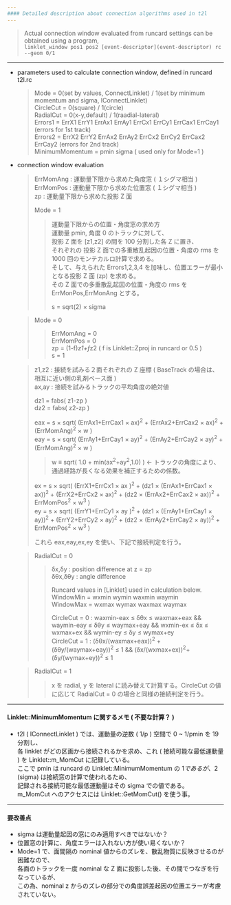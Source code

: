 ```yaml
---
#### Detailed description about connection algorithms used in t2l
---
```


> Actual connection window evaluated from runcard settings can be obtained using a program,  
> ```linklet_window pos1 pos2 [event-descriptor](event-descriptor) rc --geom 0/1```  

---

+ parameters used to calculate connection window, defined in runcard t2l.rc
  > Mode = 0(set by values, ConnectLinklet) / 1(set by minimum momentum and sigma, IConnectLinklet)  
  > CircleCut = 0(square) / 1(circle)  
  > RadialCut = 0(x-y,default) / 1(raadial-lateral)  
  > Errors1 = ErrX1 ErrY1 ErrAx1 ErrAy1 ErrCx1 ErrCy1 ErrCax1 ErrCay1 (errors for 1st track)  
  > Errors2 = ErrX2 ErrY2 ErrAx2 ErrAy2 ErrCx2 ErrCy2 ErrCax2 ErrCay2 (errors for 2nd track)  
  > MinimumMomentum = pmin sigma ( used only for Mode=1 )  

+ connection window evaluation
  > ErrMomAng : 運動量下限から求めた角度窓 ( １シグマ相当 )  
  > ErrMomPos : 運動量下限から求めた位置窓 ( １シグマ相当 )  
  > zp        : 運動量下限から求めた投影 Z 面  
  >  
  > Mode = 1  
  >>  運動量下限からの位置・角度窓の求め方  
  >>  運動量 pmin, 角度 0 のトラックに対して、  
  >>  投影 Z 面を [z1,z2] の間を 100 分割した各 Z に置き、  
  >>  それぞれの 投影 Z 面での多重散乱起因の位置・角度の rms を 1000 回のモンテカルロ計算で求める。  
  >>  そして、与えられた Errors1,2,3,4 を加味し、位置エラーが最小となる投影 Z 面 (zp) を求める。  
  >>  その Z 面での多重散乱起因の位置・角度の rms を ErrMonPos,ErrMonAng とする。  
  >>  
  >>  s = sqrt(2) &times; sigma  
  >>  

  > Mode = 0  
  >>  ErrMomAng = 0  
  >>  ErrMomPos = 0  
  >>  zp = (1-f)*z1+f*z2 ( f is Linklet::Zproj in runcard or 0.5 )  
  >>  s = 1  
  >>

  > z1,z2 : 接続を試みる２面それぞれの Z 座標 ( BaseTrack の場合は、相互に近い側の乳剤ベース面 )  
  > ax,ay : 接続を試みるトラックの平均角度の絶対値  
  >  
  > dz1 = fabs( z1-zp )  
  > dz2 = fabs( z2-zp )  
  >  
  > eax = s &times; sqrt( (ErrAx1+ErrCax1 &times; ax)<sup>2</sup> + (ErrAx2+ErrCax2 &times; ax)<sup>2</sup> + (ErrMomAng)<sup>2</sup> &times; w )  
  > eay = s &times; sqrt( (ErrAy1+ErrCay1 &times; ay)<sup>2</sup> + (ErrAy2+ErrCay2 &times; ay)<sup>2</sup> + (ErrMomAng)<sup>2</sup> &times; w )  
  >> w &equiv; sqrt( 1.0 + min(ax<sup>2</sup>+ay<sup>2</sup>,1.0) ) &larr; トラックの角度により、通過経路が長くなる効果を補正するための係数。
  >  
  > ex = s &times; sqrt( (ErrX1+ErrCx1 &times; ax )<sup>2</sup> + (dz1 &times; (ErrAx1+ErrCax1 &times; ax))<sup>2</sup> + (ErrX2+ErrCx2 &times; ax)<sup>2</sup> + (dz2 &times; (ErrAx2+ErrCax2 &times; ax))<sup>2</sup> + ErrMomPos<sup>2</sup> &times; w<sup>3</sup> )  
  > ey = s &times; sqrt( (ErrY1+ErrCy1 &times; ay )<sup>2</sup> + (dz1 &times; (ErrAy1+ErrCay1 &times; ay))<sup>2</sup> + (ErrY2+ErrCy2 &times; ay)<sup>2</sup> + (dz2 &times; (ErrAy2+ErrCay2 &times; ay))<sup>2</sup> + ErrMomPos<sup>2</sup> &times; w<sup>3</sup> )  
  >  
  > これら eax,eay,ex,ey を使い、下記で接続判定を行う。  

  > RadialCut = 0  
  >>  &delta;x,&delta;y : position difference at z = zp  
  >>  &delta;&theta;x,&delta;&theta;y : angle difference  
  >>
  >>  Runcard values in [Linklet] used in calculation below.  
  >>  WindowMin = wxmin wymin waxmin waymin  
  >>  WindowMax = wxmax wymax waxmax waymax  
  >>  
  >>  CircleCut = 0 : waxmin-eax &le; &delta;&theta;x &le; waxmax+eax && waymin-eay &le; &delta;&theta;y &le; waymax+eay && wxmin-ex &le; &delta;x &le; wxmax+ex && wymin-ey &le; &delta;y &le; wymax+ey  
  >>  CircleCut = 1 : (&delta;&theta;x/(waxmax+eax))<sup>2</sup> + (&delta;&theta;y/(waymax+eay))<sup>2</sup> &le; 1 && (&delta;x/(wxmax+ex))<sup>2</sup>+(&delta;y/(wymax+ey))<sup>2</sup> &le; 1  

  > RadialCut = 1  
  >> x を radial, y を lateral に読み替えて計算する。CircleCut の値に応じて RadialCut = 0 の場合と同様の接続判定を行う。  

---
#### Linklet::MinimumMomentum に関するメモ ( 不要な計算？ )
+ t2l ( IConnectLinklet ) では、運動量の逆数 ( 1/p ) 空間で 0 ~ 1/pmin を 19 分割し、  
  各 linklet がどの区画から接続されるかを求め、これ ( 接続可能な最低運動量 ) を Linklet::m_MomCut に記録している。  
  ここで pmin は runcard の Linklet::MinimumMomentum の $1 であるが、$2 (sigma) は接続窓の計算で使われるため、  
  記録される接続可能な最低運動量はその sigma での値である。  
  m_MomCut へのアクセスには Linklet::GetMomCut() を使う事。  

---
#### 要改善点
+ sigma は運動量起因の窓にのみ適用すべきではないか？
+ 位置窓の計算に、角度エラーは入れない方が使い易くないか？
+ Mode=1 で、面間隔の nominal 値からのズレを、散乱物質に反映させるのが困難なので、  
  各面のトラックを一度 nominal な Z 面に投影した後、その間でつなぎを行なっているが、  
  この為、nominal z からのズレの部分での角度誤差起因の位置エラーが考慮されていない。  
